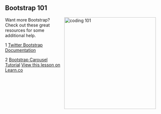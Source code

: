 ## Bootstrap 101

<img src="https://s3.amazonaws.com/after-school-assets/coding-101.png" alt="coding 101" width="300" align="right" hspace="10">

Want more Bootstrap? Check out these great resources for some additional help.

1 <a href="http://getbootstrap.com/">Twitter Bootstrap Documentation</a>

2 <a href="http://bootstrapbay.com/blog/bootstrap-3-carousel-tutorial/">Bootstrap Carousel Tutorial</a>
<a href='https://learn.co/lessons/hs-coding-club-bootstrap-resources' data-visibility='hidden'>View this lesson on Learn.co</a>
